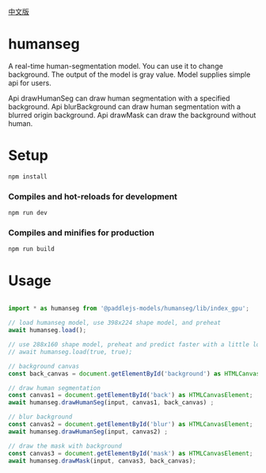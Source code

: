 [中文版](./README_cn.md)

# humanseg

A real-time human-segmentation model. You can use it to change background. The output of the model is gray value. Model supplies simple api for users.

Api drawHumanSeg can draw human segmentation with a specified background.
Api blurBackground can draw human segmentation with a blurred origin background.
Api drawMask can draw the background without human.

# Setup
```
npm install
```

### Compiles and hot-reloads for development
```
npm run dev
```

### Compiles and minifies for production
```
npm run build
```

# Usage

```js

import * as humanseg from '@paddlejs-models/humanseg/lib/index_gpu';

// load humanseg model, use 398x224 shape model, and preheat
await humanseg.load();

// use 288x160 shape model, preheat and predict faster with a little loss of precision
// await humanseg.load(true, true);

// background canvas
const back_canvas = document.getElementById('background') as HTMLCanvasElement;

// draw human segmentation
const canvas1 = document.getElementById('back') as HTMLCanvasElement;
await humanseg.drawHumanSeg(input, canvas1, back_canvas) ;

// blur background
const canvas2 = document.getElementById('blur') as HTMLCanvasElement;
await humanseg.drawHumanSeg(input, canvas2) ;

// draw the mask with background
const canvas3 = document.getElementById('mask') as HTMLCanvasElement;
await humanseg.drawMask(input, canvas3, back_canvas);

```

